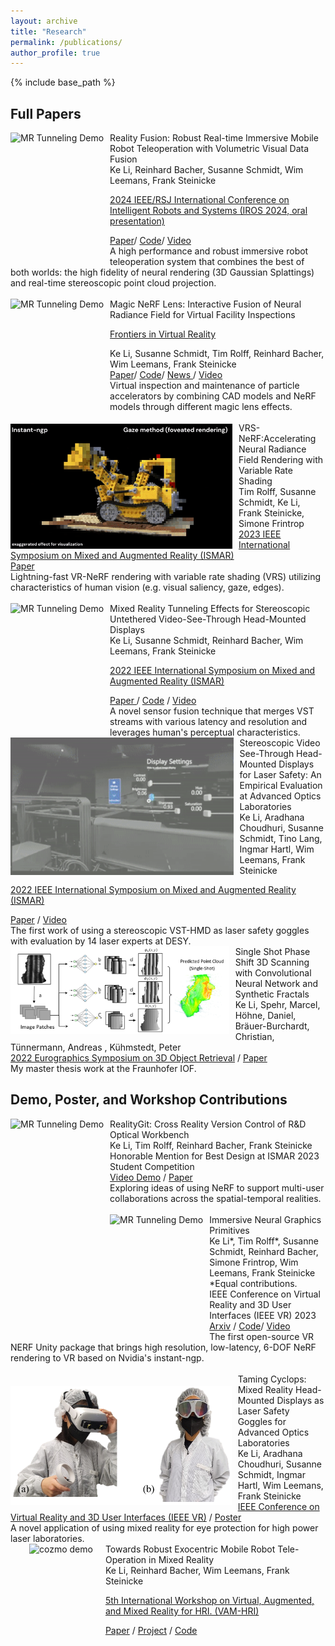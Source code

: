 ```yaml
---
layout: archive
title: "Research"
permalink: /publications/
author_profile: true
---
```


{% include base_path %}


## Full Papers


<link rel="stylesheet" href="../assets/css/publication_main.css">

<div class="publication">
  <img src="../images/realityFusionDemo.gif"
      alt="MR Tunneling Demo" 
      style="float: left; margin-right: 10px; height:200px;"/>
  
  <div class="title">Reality Fusion: Robust Real-time Immersive Mobile Robot Teleoperation with Volumetric Visual Data Fusion</div> 

  <div class="authors">
    <span class="author jw"><a>Ke Li</a></span>,
    <span class="author">Reinhard Bacher</span>,
    <span class="author">Susanne Schmidt</span>,
    <span class="author">Wim Leemans</span>,
    <span class="author">Frank Steinicke</span>
  </div>

  <span class="venue"><a href="">2024 IEEE/RSJ International Conference on Intelligent Robots and Systems (IROS 2024, oral presentation) </a></span>
  <div>
    <span class="tag"><a href="https://arxiv.org/abs/2408.01225">Paper</a></span>/
    <span class="tag"><a href="https://github.com/uhhhci/RealityFusion">Code</a></span>/
    <span class="tag"><a href="https://youtu.be/qrnzmbWyXRA">Video </a></span> 
  </div>

  <div>
      A high performance and robust immersive robot teleoperation system that combines the best of both worlds: the high fidelity of neural rendering (3D Gaussian Splattings) and real-time stereoscopic point cloud projection. 
  </div>

  <br>

</div>


<div class="publication">
  <img src="../images/magicNeRFLens.gif"
      alt="MR Tunneling Demo" 
      style="float: left; margin-right: 10px; height:200px;"/>
  
  <div class="title">Magic NeRF Lens: Interactive Fusion of Neural Radiance Field for Virtual Facility Inspections</div> 

  <span class="venue"><a href="">Frontiers in Virtual Reality </a></span>

  <div class="authors">
    <span class="author jw"><a>Ke Li</a></span>,
    <span class="author">Susanne Schmidt</span>,
    <span class="author">Tim Rolff</span>,
    <span class="author">Reinhard Bacher</span>,
    <span class="author">Wim Leemans</span>,
    <span class="author">Frank Steinicke</span>
  </div>

  <div>
    <span class="tag"><a href="https://www.frontiersin.org/journals/virtual-reality/articles/10.3389/frvir.2024.1377245/full">Paper</a></span>/
    <span class="tag"><a href="https://github.com/uhhhci/immersive-ngp">Code</a></span>/
    <span class="tag"><a href="https://neuralradiancefields.io/magic-nerf-lens-marries-cad-files-and-nerfs-in-vr/">News </a></span> /
        <span class="tag"><a href="https://youtu.be/2U4X-EaSds0">Video </a></span> 

  </div>

  <div>
      Virtual inspection and maintenance of particle accelerators by combining CAD models and NeRF models through different magic lens effects. 
  </div>

  <br>

</div>





<div class="publication">
  <img src="../images/VRSNeRF.gif"
      alt="MR Tunneling Demo" 
      style="float: left; margin-right: 10px; height:200px;"/>
  
  <div class="title">VRS-NeRF:Accelerating Neural Radiance Field Rendering with Variable Rate Shading</div> 

  <div class="authors">
    <span class="author">Tim Rolff</span>,
    <span class="author">Susanne Schmidt</span>,
    <span class="author jw"><a>Ke Li</a></span>,
    <span class="author">Frank Steinicke</span>,   
    <span class="author">Simone Frintrop</span>

  </div>
  <div>
    <span class="venue"><a href="https://ismar23.org/">2023 IEEE International Symposium on Mixed and Augmented Reality (ISMAR)</a></span> 
  </div>

  <div>
      <span class="tag"><a href="https://www.inf.uni-hamburg.de/en/inst/ab/cv/media/rolf-etal-ismar2023-paper.pdf">Paper</a></span>
  </div>
  <div>
      Lightning-fast VR-NeRF rendering with variable rate shading (VRS) utilizing characteristics of human vision (e.g. visual saliency,  gaze, edges).
  </div>

  <br>

</div>






<div class="publication">
  <img src="../images/MRTunneling_Demo.gif"
      alt="MR Tunneling Demo" 
      style="float: left; margin-right: 10px; height:200px;"/>

  <div class="title">Mixed Reality Tunneling Effects for Stereoscopic Untethered Video-See-Through Head-Mounted Displays </div> 

  <div class="authors">
    <span class="author jw"><a>Ke Li</a></span>,
    <span class="author">Susanne Schmidt</span>,
    <span class="author">Reinhard Bacher</span>,
    <span class="author">Wim Leemans</span>,
    <span class="author">Frank Steinicke</span>
  </div>
  
  <span class="venue"><a href="https://ismar2022.org/program-paper-presentations/">2022 IEEE International Symposium on Mixed and Augmented Reality (ISMAR)</a></span>
  <div>
    <span class="tag"><a href="https://ieeexplore.ieee.org/abstract/document/9995181/">Paper </a> </span> /
    <span class="tag"><a href="https://github.com/keli95566/MRTunnelingPico">Code</a></span> /
    <span class="tag"><a href="https://youtu.be/yIDXRc3FDJA">Video</a></span>

  </div>

  <div>
      A novel sensor fusion technique that merges VST streams with various latency and resolution and leverages human's perceptual characteristics.
  </div>
</div>







<div class="publication">
  <img src="../images/laser-lab.gif"
      alt="MR Tunneling Demo" 
      style="float: left; margin-right: 10px; height:220px;"/>

  <div class="title">Stereoscopic Video See-Through Head-Mounted Displays for Laser Safety: An Empirical Evaluation at Advanced Optics Laboratories </div> 

  <div class="authors">
    <span class="author jw"><a>Ke Li</a></span>,
    <span class="author">Aradhana Choudhuri</span>,
    <span class="author">Susanne Schmidt</span>,
    <span class="author">Tino Lang</span>,
    <span class="author">Ingmar Hartl</span>,
    <span class="author">Wim Leemans</span>,
    <span class="author">Frank Steinicke</span>
  </div>

  <span class="venue"><a href="https://ismar2022.org/program-paper-presentations/">2022 IEEE International Symposium on Mixed and Augmented Reality (ISMAR)</a></span>
  <div>
    <span class="tag"><a href="https://ieeexplore.ieee.org/document/9995082">Paper</a></span> /
    <span class="tag"><a href="https://www.youtube.com/watch?v=Qj_CBB8wIVQ">Video</a></span> 

  </div>

  <div>
      The first work of using a stereoscopic VST-HMD as laser safety goggles with evaluation by 14 laser experts at DESY. 
  </div>
</div>




  <div class="publication" stlye="padding-top:20px;">
  <div class="offset-1">
  <img src="../images/single-shot.png"
      alt="MR Tunneling Demo" 
      style="float: left; margin-right: 10px; height:140px;"/>

  <div class="title">Single Shot Phase Shift 3D Scanning with Convolutional Neural Network and Synthetic Fractals</div> 

  <div class="authors">
    <span class="author jw"><a>Ke Li</a></span>,
    <span class="author">Spehr, Marcel</span>,
    <span class="author">Höhne, Daniel</span>,
    <span class="author">Bräuer-Burchardt, Christian</span>,
    <span class="author">Tünnermann, Andreas </span>,
    <span class="author">Kühmstedt, Peter</span>
  </div>
    <span class="venue"><a href="https://diglib.eg.org/handle/10.2312/3dor20221179"> 2022 Eurographics Symposium on 3D Object Retrieval</a> / 
    <span class="tag"><a href="https://diglib.eg.org/handle/10.2312/3dor20221179">Paper</a></span>
    </span>
    <div>
        My master thesis work at the Fraunhofer IOF. 
    </div>

  </div>
  </div>





## Demo, Poster, and Workshop Contributions

<div class="publication">
  <img src="../images/realityGit.gif"
      alt="MR Tunneling Demo" 
      style="float: left; margin-right: 10px; height:225px;"/>
  
  <div class="title">RealityGit: Cross Reality Version Control of R&D Optical Workbench</div> 

  <div class="authors">
    <span class="author jw"><a>Ke Li</a></span>,
    <span class="author">Tim Rolff</span>,
    <span class="author">Reinhard Bacher</span>,
    <span class="author">Frank Steinicke</span>
  </div>

  <div></div>

  <div>
    <span class="award">Honorable Mention for Best Design at ISMAR 2023 Student Competition</span>
  </div>
  
  <div>
      <span class="tag"><a href="https://youtu.be/pMTXwRPchSY">Video Demo</a></span> /
      <span class="tag"><a href="https://www.edit.fis.uni-hamburg.de/ws/files/45479864/2023_ISMAR_Student_Design_Competition_Final.pdf">Paper</a></span> 
      

  </div>

  <div>
      Exploring ideas of using NeRF to support multi-user collaborations across the spatial-temporal realities. 
  </div>

  <br>

</div>






<div class="publication">
  <img src="../images/stereo-nerf-demo.gif"
      alt="MR Tunneling Demo" 
      style="float: left; margin-right: 10px; height:200px;"/>
  
  <div class="title">Immersive Neural Graphics Primitives </div> 

  <div class="authors">
    <span class="author jw"><a>Ke Li*</a></span>,
    <span class="author">Tim Rolff*</span>,
    <span class="author">Susanne Schmidt</span>,
    <span class="author">Reinhard Bacher</span>,
    <span class="author">Simone Frintrop</span>,
    <span class="author">Wim Leemans</span>,
    <span class="author">Frank Steinicke</span>
  </div>
  <div>
      *Equal contributions.
  </div>
  <div>
       <span class="venue">IEEE Conference on Virtual Reality and 3D User Interfaces (IEEE VR) 2023</span>
  </div>

  <div>
    <span class="tag"><a href="https://arxiv.org/pdf/2211.13494.pdf">Arxiv</a></span> /
    <span class="tag"><a href="https://github.com/uhhhci/immersive-ngp">Code</a></span>/
    <span class="tag"><a href="https://www.youtube.com/watch?v=VgAk_A1HTNw">Video</a></span>
  </div>

  <div>
      The first open-source VR NERF Unity package that brings high resolution, low-latency, 6-DOF NeRF rendering to VR based on Nvidia's instant-ngp.
  </div>

  <br>

</div>





  <div class="publication" >
  <img src="../images/taming-cyclops.png"
      alt="MR Tunneling Demo" 
      style="float: left; margin-right: 10px; height:190px; margin-top:20px"/>

  <div class="title">Taming Cyclops: Mixed Reality Head-Mounted Displays as Laser Safety Goggles for Advanced Optics Laboratories </div> 

  <div class="authors">
    <span class="author jw"><a>Ke Li</a></span>,
    <span class="author">Aradhana Choudhuri</span>,
    <span class="author">Susanne Schmidt</span>,
    <span class="author">Ingmar Hartl</span>,
    <span class="author">Wim Leemans</span>,
    <span class="author">Frank Steinicke</span>
  </div>
    <span class="venue"><a href="https://ieeexplore.ieee.org/document/9757385/">IEEE Conference on Virtual Reality and 3D User Interfaces (IEEE VR)</a> / 
    <span class="tag"><a href="https://ieeexplore.ieee.org/document/9757385/">Poster</a></span>
    </span>
    <div>
        A novel application of using mixed reality for eye protection for high power laser laboratories.
    </div>
  </div>





<div class="publication" stlye="padding-top:30px;">
<div class="offset-2">
  <img src="../images/cozmo_robot_demo.gif"
      alt="cozmo demo " 
      style="float: left; margin-left:30px; margin-right: 20px; height:220px;"/>

  <div class="title">Towards Robust Exocentric Mobile Robot Tele-Operation in Mixed Reality</div> 

  <div class="authors">
    <span class="author jw"><a>Ke Li</a></span>,
    <span class="author">Reinhard Bacher</span>,
    <span class="author">Wim Leemans</span>,
    <span class="author">Frank Steinicke</span>
  </div>
  
  <span class="venue"><a href="https://vam-hri.github.io/">5th International Workshop on Virtual, Augmented, and Mixed Reality for HRI. (VAM-HRI) </a></span>
  <div>
    <span class="tag"><a href="https://openreview.net/pdf?id=HYIes841hJc">Paper</a></span> /
    <span class="tag"><a href="https://www.inf.uni-hamburg.de/en/inst/ab/hci/projects/mrrobotics.html">Project</a></span> /
    <span class="tag"><a href="https://github.com/keli95566/VAMCozmo">Code</a></span> 
  </div>
</div>
</div>

